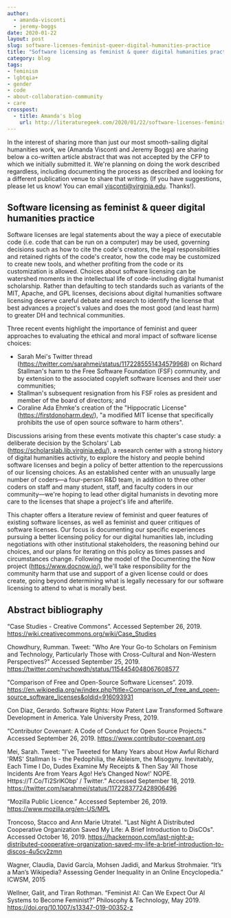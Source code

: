 ```yaml
---
author:
  - amanda-visconti
  - jeremy-boggs
date: 2020-01-22
layout: post
slug: software-licenses-feminist-queer-digital-humanities-practice
title: "Software licensing as feminist & queer digital humanities practice"
category: blog
tags:
- feminism
- lgbtqia+
- gender
- code
- about-collaboration-community
- care
crosspost:
  - title: Amanda's blog
    url: http://literaturegeek.com/2020/01/22/software-licenses-feminist-queer-digital-humanities-practice
---
```

In the interest of sharing more than just our most smooth-sailing digital humanities work, we (Amanda Visconti and Jeremy Boggs) are sharing below a co-written article abstract that was not accepted by the CFP to which we initially submitted it. We're planning on doing the work described regardless, including documenting the process as described and looking for a different publication venue to share that writing. (If you have suggestions, please let us know! You can email visconti@virginia.edu. Thanks!).

## Software licensing as feminist & queer digital humanities practice
Software licenses are legal statements about the way a piece of executable code (i.e. code that can be run on a computer) may be used, governing decisions such as how to cite the code's creators, the legal responsibilities and retained rights of the code's creator, how the code may be customized to create new tools, and whether profiting from the code or its customization is allowed. Choices about software licensing can be watershed moments in the intellectual life of code-including digital humanist scholarship. Rather than defaulting to tech standards such as variants of the MIT, Apache, and GPL licenses, decisions about digital humanities software licensing deserve careful debate and research to identify the license that best advances a project's values and does the most good (and least harm) to greater DH and technical communities.

Three recent events highlight the importance of feminist and queer approaches to evaluating the ethical and moral impact of software license choices:  
* Sarah Mei's Twitter thread (<https://twitter.com/sarahmei/status/1172285551434579968>) on Richard Stallman's harm to the Free Software Foundation (FSF) community, and by extension to the associated copyleft software licenses and their user communities;  
* Stallman's subsequent resignation from his FSF roles as president and member of the board of directors; and   
* Coraline Ada Ehmke's creation of the "Hippocratic License" (<https://firstdonoharm.dev/>), "a modified MIT license that specifically prohibits the use of open source software to harm others".  

Discussions arising from these events motivate this chapter's case study: a deliberate decision by the Scholars' Lab (<https://scholarslab.lib.virginia.edu/>), a research center with a strong history of digital humanities activity, to explore the history and people behind software licenses and begin a policy of better attention to the repercussions of our licensing choices. As an established center with an unusually large number of coders—a four-person R&D team, in addition to three other coders on staff and many student, staff, and faculty coders in our community—we're hoping to lead other digital humanists in devoting more care to the licenses that shape a project's life and afterlife.

This chapter offers a literature review of feminist and queer features of existing software licenses, as well as feminist and queer critiques of software licenses. Our focus is documenting our specific experiences pursuing a better licensing policy for our digital humanities lab, including negotiations with other institutional stakeholders, the reasoning behind our choices, and our plans for iterating on this policy as times passes and circumstances change. Following the model of the Documenting the Now project (<https://www.docnow.io/>), we'll take responsibility for the community harm that use and support of a given license could or does create, going beyond determining what is legally necessary for our software licensing to attend to what is morally best.

## Abstract bibliography
“Case Studies - Creative Commons”. Accessed September 26, 2019. https://wiki.creativecommons.org/wiki/Case_Studies

Chowdhury, Rumman. Tweet: "Who Are Your Go-to Scholars on Feminism and Technology, 	Particularly Those with Cross-Cultural and Non-Western Perspectives?" Accessed September 25, 2019. https://twitter.com/ruchowdh/status/1154454048067608577

"Comparison of Free and Open-Source Software Licenses”. 2019. https://en.wikipedia.org/w/index.php?title=Comparison_of_free_and_open-source_software_licenses&oldid=916093931

Con Diaz, Gerardo. Software Rights: How Patent Law Transformed Software Development in America. Yale University Press, 2019.

“Contributor Covenant: A Code of Conduct for Open Source Projects.” Accessed September 26, 2019. https://www.contributor-covenant.org

Mei, Sarah. Tweet: "I’ve Tweeted for Many Years about How Awful Richard 'RMS' Stallman Is - the Pedophilia, the Ableism, the Misogyny. Inevitably, Each Time I Do, Dudes Examine My Receipts &amp; Then Say 'All Those Incidents Are from Years Ago! He’s Changed Now!' NOPE. Https://T.Co/Ti2SrlKObp’ / Twitter.” Accessed September 18, 2019. https://twitter.com/sarahmei/status/1172283772428906496

“Mozilla Public Licence.” Accessed September 26, 2019. https://www.mozilla.org/en-US/MPL

Troncoso, Stacco and Ann Marie Utratel. "Last Night A Distributed Cooperative Organization Saved My Life: A Brief Introduction to DisCOs". Accessed October 16, 2019. https://hackernoon.com/last-night-a-distributed-cooperative-organization-saved-my-life-a-brief-introduction-to-discos-4u5cv2zmn

Wagner, Claudia, David García, Mohsen Jadidi, and Markus Strohmaier. “It’s a Man’s Wikipedia? Assessing Gender Inequality in an Online Encyclopedia.” ICWSM, 2015

Wellner, Galit, and Tiran Rothman. “Feminist AI: Can We Expect Our AI Systems to Become Feminist?” Philosophy & Technology, May 2019. https://doi.org/10.1007/s13347-019-00352-z
